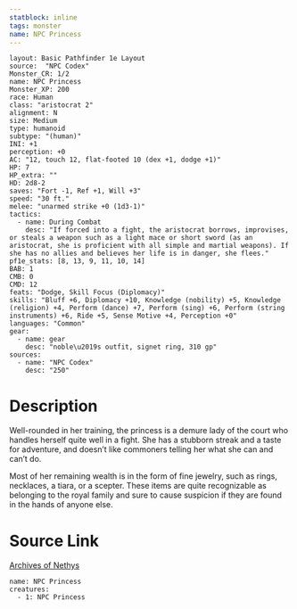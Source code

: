 ```yaml
---
statblock: inline
tags: monster
name: NPC Princess
---
```

```statblock
layout: Basic Pathfinder 1e Layout
source:  "NPC Codex"
Monster_CR: 1/2
name: NPC Princess
Monster_XP: 200
race: Human
class: "aristocrat 2"
alignment: N
size: Medium
type: humanoid
subtype: "(human)"
INI: +1
perception: +0
AC: "12, touch 12, flat-footed 10 (dex +1, dodge +1)"
HP: 7
HP_extra: ""
HD: 2d8-2
saves: "Fort -1, Ref +1, Will +3"
speed: "30 ft."
melee: "unarmed strike +0 (1d3-1)"
tactics:
  - name: During Combat
    desc: "If forced into a fight, the aristocrat borrows, improvises, or steals a weapon such as a light mace or short sword (as an aristocrat, she is proficient with all simple and martial weapons). If she has no allies and believes her life is in danger, she flees."
pf1e_stats: [8, 13, 9, 11, 10, 14]
BAB: 1
CMB: 0
CMD: 12
feats: "Dodge, Skill Focus (Diplomacy)"
skills: "Bluff +6, Diplomacy +10, Knowledge (nobility) +5, Knowledge (religion) +4, Perform (dance) +7, Perform (sing) +6, Perform (string instruments) +6, Ride +5, Sense Motive +4, Perception +0"
languages: "Common"
gear:
  - name: gear
    desc: "noble\u2019s outfit, signet ring, 310 gp"
sources:
  - name: "NPC Codex"
    desc: "250"
```
# Description
Well-rounded in her training, the princess is a demure lady of the court who handles herself quite well in a fight. She has a stubborn streak and a taste for adventure, and doesn’t like commoners telling her what she can and can’t do.

Most of her remaining wealth is in the form of fine jewelry, such as rings, necklaces, a tiara, or a scepter. These items are quite recognizable as belonging to the royal family and sure to cause suspicion if they are found in the hands of anyone else.
# Source Link
[Archives of Nethys](https://aonprd.com/NPCDisplay.aspx?ItemName=Princess)
```encounter-table
name: NPC Princess
creatures:
  - 1: NPC Princess
```
